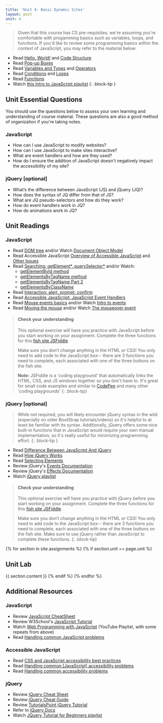 ```yaml
---
title: 'Unit 4: Basic Dynamic Sites'
layout: post
unit: 4
---
```


> Given that this course has CS pre-requisites, we're assuming you're comfortable with progamming basics such as variables, loops, and functions. If you'd like to review some programming basics within the context of JavaScript, you may refer to the material below:
- Read [Hello, World!](https://javascript.info/hello-world) and [Code Structure](https://javascript.info/structure)
- Read [Pop-up Boxes](https://www.learn-js.org/en/Pop-up_Boxes)
- Read [Variables and Types](https://www.learn-js.org/en/Variables_and_Types) and [Operators](https://www.learn-js.org/en/Operators)
- Read [Conditions](https://www.learn-js.org/en/Conditions) and [Loops](https://www.learn-js.org/en/Loops)
- Read [Functions](https://www.learn-js.org/en/Functions)
- Watch [this Intro to JavaScript playlist](https://www.youtube.com/playlist?list=PLzn-iGwKeXiZfMY45TJ962-qBP4wLxdNK)
{: .block-tip }

## Unit Essential Questions
You should use the questions below to assess your own learning and understanding of course material. These questions are also a good method of organization if you're taking notes.

### JavaScript
- How can I use JavaScript to modify websites?
- How can I use JavaScript to make sites interactive?
- What are event handlers and how are they used?
- How do I ensure the addition of JavaScript doesn't negatively impact the accessibility of my site?

### jQuery [optional]
- What’s the difference between JavaScript (JS) and jQuery (JQ)?
- How does the syntax of JQ differ from that of JS?
- What are JQ pseudo-selectors and how do they work?
- How do event handlers work in JQ?
- How do animations work in JQ?

## Unit Readings
### JavaScript
- Read [DOM tree](http://javascript.info/dom-nodes) and/or Watch [Document Object Model](https://www.youtube.com/watch?v=sWUT97Ne7V4)
- Read Accessible JavaScript [Overview of Accessible JavaScript](https://webaim.org/techniques/javascript/) and [Other Issues](https://webaim.org/techniques/javascript/other)
- Read [Searching: getElement*, querySelector*](http://javascript.info/searching-elements-dom) and/or Watch:
	- [getElementById method](https://www.youtube.com/watch?v=h4-6JOQX9v4)
	- [getElementsByTagName method](https://www.youtube.com/watch?v=SwMgOMfelC8) 
	- [getElementsByTagName Part 2](https://www.youtube.com/watch?v=DzBmQbcr1ls) 
	- [getElementsByClassName](https://www.youtube.com/watch?v=ChLd2yFp-lA)
- Read [Interaction: alert, prompt, confirm](http://javascript.info/alert-prompt-confirm)
- Read [Accessible JavaScript: JavaScript Event Handlers](https://webaim.org/techniques/javascript/eventhandlers)
- Read [Mouse events basics](http://javascript.info/mouse-events-basics) and/or Watch [Intro to events](https://www.youtube.com/watch?v=0VYuk9uqu04)
- Read [Moving the mouse](http://javascript.info/mousemove-mouseover-mouseout-mouseenter-mouseleave) and/or Watch [The mouseover event](https://www.youtube.com/watch?v=Ka033dkRJi0)

> #### Check your understanding
> This optional exercise will have you practice with JavaScript before you start working on your assignment. 
> Complete the three functions for this [fish site JSFiddle](https://jsfiddle.net/vcchavez_uri/5s2bvcxa/).
>
> Make sure you don’t change anything in the HTML or CSS! You only need to add code to the JavaScript box-- there are 3 functions you need to complete, each associated with one of the three buttons on the fish site.
>
> **Note:** JSFiddle is a 'coding playground' that automatically links the HTML, CSS, and JS windows together so you don't have to. It's great for small code examples and similar to [CodePen](https://codepen.io) and many other 'coding playgrounds'
{: .block-tip}

### jQuery [optional]
> While not required, you will likely encounter jQuery syntax in the wild (especially on older BootStrap tutorials/videos) so it's helpful to at least be familiar with its syntax. Additionally, jQuery offers some nice built-in functions that in JavaScript would require your own manual implementation, so it's really useful for minimizing programming effort.
{: .block-tip }
- Read [Difference Between JavaScript And jQuery](https://www.c-sharpcorner.com/article/javascript-vs-jquery-difference-between-javascript-and-jquery/)
- Read [How jQuery Works](https://learn.jquery.com/about-jquery/how-jquery-works/)
- Read [Selecting Elements](https://learn.jquery.com/using-jquery-core/selecting-elements/)
- Review jQuery's [Events Documentation](https://learn.jquery.com/events/)
- Review jQuery's [Effects Documentation](https://learn.jquery.com/effects/)
- Watch [jQuery playlist](https://www.youtube.com/playlist?list=PLzn-iGwKeXiaJjtJ5IU92iiB0epgLv3Lu)

> #### Check your understanding
> This optional exercise will have you practice with jQuery before you start working on your assignment. 
> Complete the three functions for this [fish site JSFiddle](https://jsfiddle.net/vcchavez_uri/sac094n2/).
>
> Make sure you don’t change anything in the HTML or CSS! You only need to add code to the JavaScript box-- there are 3 functions you need to complete, each associated with one of the three buttons on the fish site. Make sure to use jQuery rather than JavaScript to complete these functions.
{: .block-tip}




{% for section in site.assignments %}
{% if section.unit == page.unit %}
## Unit Lab
{{ section.content }}
{% endif %}
{% endfor %}

## Additional Resources
### JavaScript
- Review [JavaScript CheatSheet](https://htmlcheatsheet.com/js/)
- Review W3School's [JavaScript Tutorial](https://www.w3schools.com/js/default.asp)
- Watch [Web Programming with JavaScript](https://www.youtube.com/playlist?list=PLzn-iGwKeXibCU8GJ5LZUzwWPvDxCeUT2) (YouTube Playlist, with some repeats from above)
- Read [Handling common JavaScript problems](https://developer.mozilla.org/en-US/docs/Learn/Tools_and_testing/Cross_browser_testing/JavaScript)

### Accessible JavaScript
- Read [CSS and JavaScript accessibility best practices](https://developer.mozilla.org/en-US/docs/Learn/Accessibility/CSS_and_JavaScript)
- Read [Handling common [JavaScript] accessibility problems](https://developer.mozilla.org/en-US/docs/Learn/Tools_and_testing/Cross_browser_testing/Accessibility#javascript)
- Read [Handling common accessibility problems](https://developer.mozilla.org/en-US/docs/Learn/Tools_and_testing/Cross_browser_testing/Accessibility)

### jQuery
- Review [jQuery Cheat Sheet](https://htmlcheatsheet.com/jquery/)
- Review [jQuery Cheat Guide](https://websitesetup.org/wp-content/uploads/2017/01/wsu-jquery-cheat-sheet.pdf)
- Review [TutorialsPoint jQuery Tutorial](https://www.tutorialspoint.com/jquery/index.htm)
- Refer to [jQuery Docs](https://api.jquery.com/)
- Watch [JQuery Tutorial for Beginners playlist](https://www.youtube.com/playlist?list=PLr6-GrHUlVf_RNxQQkQnEwUiHELmB0fW1) 

